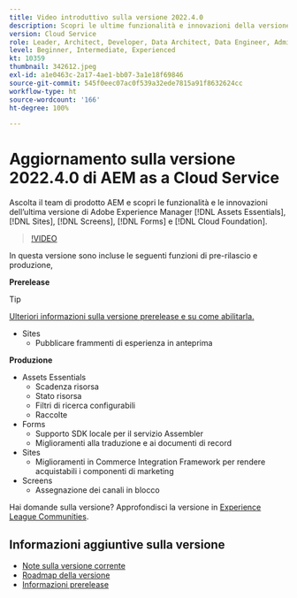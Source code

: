 ```yaml
---
title: Video introduttivo sulla versione 2022.4.0
description: Scopri le ultime funzionalità e innovazioni della versione 2022-4-0 di Adobe Experience Manager  [!DNL Assets Essentials], [!DNL Sites], [!DNL Screens], [!DNL Forms]  e  [!DNL Cloud Foundation].
version: Cloud Service
role: Leader, Architect, Developer, Data Architect, Data Engineer, Admin, User
level: Beginner, Intermediate, Experienced
kt: 10359
thumbnail: 342612.jpeg
exl-id: a1e0463c-2a17-4ae1-bb07-3a1e18f69846
source-git-commit: 545f0eec07ac0f539a32ede7815a91f8632624cc
workflow-type: ht
source-wordcount: '166'
ht-degree: 100%

---
```


# Aggiornamento sulla versione 2022.4.0 di AEM as a Cloud Service

Ascolta il team di prodotto AEM e scopri le funzionalità e le innovazioni dell’ultima versione di Adobe Experience Manager [!DNL Assets Essentials], [!DNL Sites], [!DNL Screens], [!DNL Forms] e [!DNL Cloud Foundation].

>[!VIDEO](https://video.tv.adobe.com/v/342612/?quality=12&learn=on)

In questa versione sono incluse le seguenti funzioni di pre-rilascio e produzione,

**Prerelease**

>[!TIP]
>
>[Ulteriori informazioni sulla versione prerelease e su come abilitarla.](https://experienceleague.adobe.com/docs/experience-manager-cloud-service/content/release-notes/prerelease.html?lang=it)

* Sites
   * Pubblicare frammenti di esperienza in anteprima

**Produzione**

* Assets Essentials
   * Scadenza risorsa
   * Stato risorsa
   * Filtri di ricerca configurabili
   * Raccolte
* Forms
   * Supporto SDK locale per il servizio Assembler
   * Miglioramenti alla traduzione e ai documenti di record
* Sites
   * Miglioramenti in Commerce Integration Framework per rendere acquistabili i componenti di marketing
* Screens
   * Assegnazione dei canali in blocco

Hai domande sulla versione?  Approfondisci la versione in [Experience League Communities](https://adobe.ly/3LO0gOo).

## Informazioni aggiuntive sulla versione

* [Note sulla versione corrente](https://experienceleague.adobe.com/docs/experience-manager-cloud-service/content/release-notes/home.html?lang=it)
* [Roadmap della versione](https://experienceleague.adobe.com/docs/experience-manager-release-information/aem-release-updates/update-releases-roadmap.html?lang=it)
* [Informazioni prerelease](https://experienceleague.adobe.com/docs/experience-manager-cloud-service/content/release-notes/prerelease.html?lang=it)
